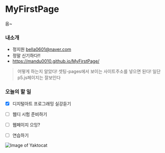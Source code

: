 # MyFirstPage
음~

### __내소개__
 * 정지원 <bella0601@naver.com>
 * 정말 신기하다!!
 * https://mandu0010.github.io/MyFirstPage/

 >어떻게 하는지 알았다! 셋팅-pages에서 보이는 사이트주소를 넣으면 된다! 일단 p5.js페이지는 잘보인다

### __오늘의 할 일__
 * [x] 디지털아트 프로그래밍 실강듣기
 * [ ] 웹디 시험 준비하기
 * [ ] 웹페이지 으잉?
 * [ ] 연습하기



![Image of Yaktocat](https://octodex.github.com/images/yaktocat.png)
